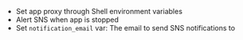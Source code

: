 - Set app proxy through Shell environment variables
- Alert SNS when app is stopped
- Set `notification_email` var: The email to send SNS notifications to

